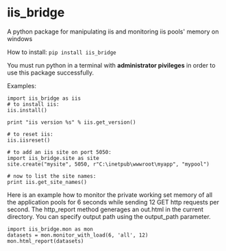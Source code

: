 iis_bridge
==========

A python package for manipulating iis and monitoring iis pools' memory on windows

How to install:
`pip install iis_bridge`

You must run python in a terminal with **administrator pivileges** in order to use this package successfully.

Examples:
```
import iis_bridge as iis
# to install iis:
iis.install()

print "iis version %s" % iis.get_version()

# to reset iis:
iis.iisreset()

# to add an iis site on port 5050:
import iis_bridge.site as site
site.create("mysite", 5050, r"C:\inetpub\wwwroot\myapp", "mypool")

# now to list the site names:
print iis.get_site_names()
```

Here is an example how to monitor the private working set memory of all the application pools for 6 seconds while sending 12 GET http requests per second.
The http_report method generages an out.html in the current directory. You can specify output path using the output_path parameter.
```
import iis_bridge.mon as mon
datasets = mon.monitor_with_load(6, 'all', 12)
mon.html_report(datasets)
```
